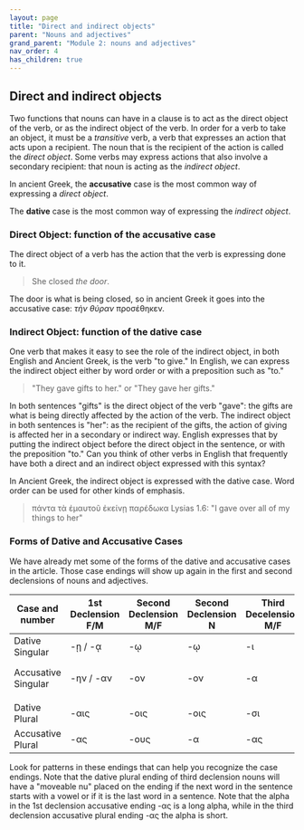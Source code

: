 ```yaml
---
layout: page
title: "Direct and indirect objects"
parent: "Nouns and adjectives"
grand_parent: "Module 2: nouns and adjectives"
nav_order: 4
has_children: true
---
```


## Direct and indirect objects

Two functions that nouns can have in a clause is to act as the direct object of the verb, or as the indirect object of the verb. In order for a verb to take an object, it must be a *transitive* verb, a verb that expresses an action that acts upon a recipient. The noun that is the recipient of the action is called the *direct object*. Some verbs may express actions that also involve a secondary recipient: that noun is acting as the *indirect object*. 


In ancient Greek, the **accusative** case is the most common way of expressing a *direct object*. 

The **dative** case is the most common way of expressing the *indirect object*.

### Direct Object: function of the accusative case

The direct object of a verb has the action that the verb is expressing done to it. 

> She closed _the door_. 

The door is what is being closed, so in ancient Greek it goes into the accusative case: _τὴν θύραν_ προσέθηκεν.


### Indirect Object: function of the dative case

One verb that makes it easy to see the role of the indirect object, in both English and Ancient Greek, is the verb "to give." In English, we can express the indirect object either by word order or with a preposition such as "to." 

> "They gave gifts to her." or "They gave her gifts." 

In both sentences "gifts" is the direct object of the verb "gave": the gifts are what is being directly affected by the action of the verb. The indirect object in both sentences is "her": as the recipient of the gifts, the action of giving is affected her in a secondary or indirect way. English expresses that by putting the indirect object before the direct object in the sentence, or with the preposition "to." Can you think of other verbs in English that frequently have both a direct and an indirect object expressed with this syntax? 

In Ancient Greek, the indirect object is expressed with the dative case. Word order can be used for other kinds of emphasis. 

> πάντα τὰ ἐμαυτοῦ ἐκείνῃ παρέδωκα Lysias 1.6: "I gave over all of my things to her"

### Forms of Dative and Accusative Cases

We have already met some of the forms of the dative and accusative cases in the article. Those case endings will show up again in the first and second declensions of nouns and adjectives.

| Case and number | 1st Declension F/M | Second Declension M/F | Second Declension N | Third Decelension M/F | Third Declension Neuter |
| --- | --- | --- | --- | --- | --- |
| Dative Singular | -ῃ / -ᾳ | -ῳ | -ῳ | -ι | -ι |
| Accusative Singular | -ην / -αν | -ον | -ον | -α | - (same form as nominative)|
|   |   |   |   |   |  |
| Dative Plural | -αις | -οις | -οις | -σι | -σι |
| Accusative Plural | -ας | -ους | -α | -ας | -α |

Look for patterns in these endings that can help you recognize the case endings.
Note that the dative plural ending of third declension nouns will have a "moveable nu" placed on the ending if the next word in the sentence starts with a vowel or if it is the last word in a sentence.
Note that the alpha in the 1st declension accusative ending -ας is a long alpha, while in the third declension accusative plural ending -ας the alpha is short.


